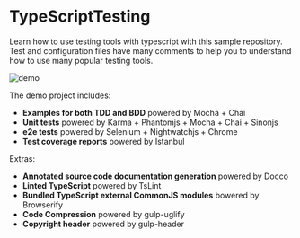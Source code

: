 # TypeScriptTesting
Learn how to use testing tools with typescript with this sample repository. Test and configuration files have many comments to help you to understand how to use many popular testing tools.

![demo](https://pbs.twimg.com/media/CFHvtqDW0AADSnU.png:large)

The demo project includes:
- **Examples for both TDD and BDD** powered by Mocha + Chai
- **Unit tests** powered by Karma + Phantomjs + Mocha + Chai + Sinonjs 
- **e2e tests** powered by Selenium + Nightwatchjs + Chrome
- **Test coverage reports**  powered by Istanbul

Extras:
- **Annotated source code documentation generation** powered by Docco
- **Linted TypeScript** powered by TsLint
- **Bundled TypeScript external CommonJS modules** bowered by Browserify
- **Code Compression** powered by gulp-uglify
- **Copyright header** powered by gulp-header
